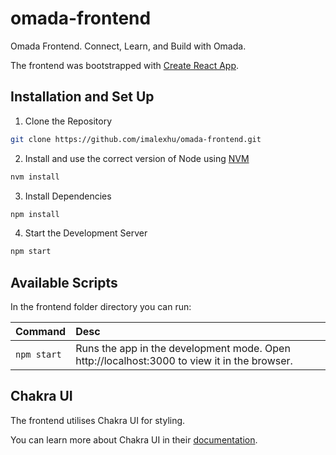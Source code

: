 # omada-frontend
Omada Frontend. Connect, Learn, and Build with Omada.

The frontend was bootstrapped with [Create React App](https://github.com/facebook/create-react-app).

## Installation and Set Up

1. Clone the Repository
```sh
git clone https://github.com/imalexhu/omada-frontend.git
```

2. Install and use the correct version of Node using [NVM](https://github.com/nvm-sh/nvm)
```sh
nvm install
```

3. Install Dependencies
```sh
npm install
```

4. Start the Development Server
```sh
npm start
```

## Available Scripts

In the frontend folder directory you can run:

| Command | Desc |
|:---|:---|
| `npm start` | Runs the app in the development mode. Open http://localhost:3000 to view it in the browser. |

## Chakra UI

The frontend utilises Chakra UI for styling.

You can learn more about Chakra UI in their [documentation](https://chakra-ui.com/docs/getting-started).